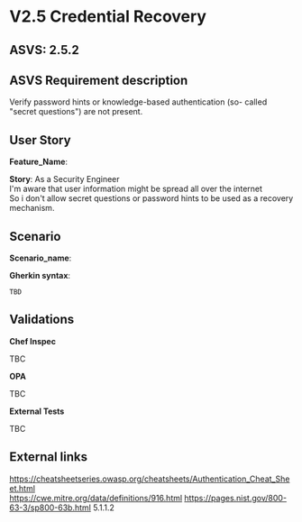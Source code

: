 # V2.5 Credential Recovery

## ASVS: 2.5.2

## ASVS Requirement description

Verify password hints or knowledge-based authentication (so-
called "secret questions") are not present.

## User Story

**Feature_Name**: 

**Story**:
As a Security Engineer\
I'm aware that user information might be spread all over the internet\
So i don't allow secret questions or password hints to be used as a recovery mechanism.

## Scenario

**Scenario_name**: 

**Gherkin syntax**:

```gherkin
TBD
```

## Validations

**Chef Inspec**

TBC

**OPA**

TBC

**External Tests**

TBC

## External links

<https://cheatsheetseries.owasp.org/cheatsheets/Authentication_Cheat_Sheet.html> \
<https://cwe.mitre.org/data/definitions/916.html>
<https://pages.nist.gov/800-63-3/sp800-63b.html> 5.1.1.2

